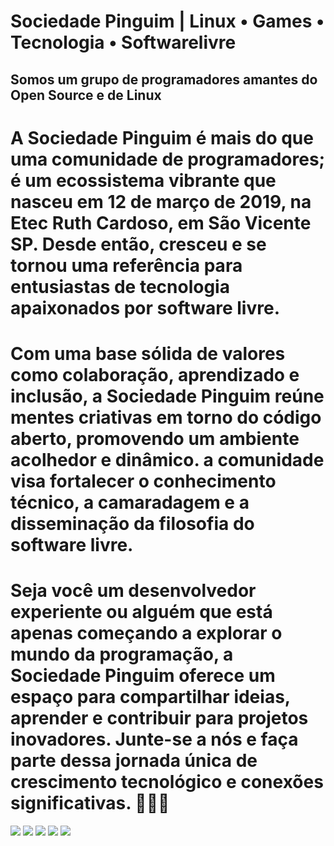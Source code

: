 # Sociedade Pinguim | Linux • Games • Tecnologia • Softwarelivre
## Somos um grupo de programadores amantes do Open Source e de Linux
# A Sociedade Pinguim é mais do que uma comunidade de programadores; é um ecossistema vibrante que nasceu em 12 de março de 2019, na Etec Ruth Cardoso,  em São Vicente SP. Desde então, cresceu e se tornou uma referência para entusiastas de tecnologia apaixonados por software livre.
# Com uma base sólida de valores como colaboração, aprendizado e inclusão, a Sociedade Pinguim reúne mentes criativas em torno do código aberto, promovendo um ambiente acolhedor e dinâmico. a comunidade visa fortalecer o conhecimento técnico, a camaradagem e a disseminação da filosofia do software livre.
# Seja você um desenvolvedor experiente ou alguém que está apenas começando a explorar o mundo da programação, a Sociedade Pinguim oferece um espaço para compartilhar ideias, aprender e contribuir para projetos inovadores. Junte-se a nós e faça parte dessa jornada única de crescimento tecnológico e conexões significativas. 🚀🐧💙 





<div> 
   <a href="https://www.youtube.com/channel/UCVtjXJZy_VUaWN909qtJKfA" target="_blank"><img src="https://img.shields.io/badge/YouTube-FF0000?style=for-the-badge&logo=youtube&logoColor=white" target="_blank"></a>
   <a href="https://www.instagram.com/sociedadepinguim/" target="_blank"><img src="https://img.shields.io/badge/-Instagram-%23E4405F?style=for-the-badge&logo=instagram&logoColor=white" target="_blank"></a>
 	<a href="https://www.twitch.tv/sociedadepinguim" target="_blank"><img src="https://img.shields.io/badge/Twitch-9146FF?style=for-the-badge&logo=twitch&logoColor=white" target="_blank"></a>
 <a href="https://discord.gg/cvuzrPD" target="_blank"><img src="https://img.shields.io/badge/Discord-7289DA?style=for-the-badge&logo=discord&logoColor=white" target="_blank"></a> 
  <a href = "mailto:sociedadepinguim@gmail.com"><img src="https://img.shields.io/badge/-Gmail-%23333?style=for-the-badge&logo=gmail&logoColor=white" target="_blank"></a>
 
 
 
</div>
